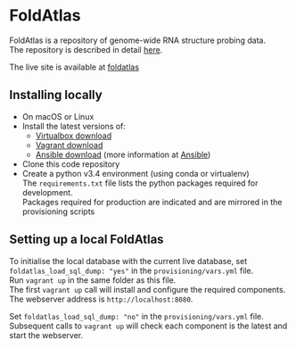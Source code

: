 # FoldAtlas

FoldAtlas is a repository of genome-wide RNA structure probing data.  
The repository is described in detail [here](https://doi.org/10.1093/bioinformatics/btw611).

The live site is available at [foldatlas](http://www.foldatlas.com)

## Installing locally

- On macOS or Linux
- Install the latest versions of:
  - [Virtualbox download](https://www.virtualbox.org/wiki/Downloads)
  - [Vagrant download](https://www.vagrantup.com/)
  - [Ansible download](http://docs.ansible.com/ansible/latest/intro_installation.html)
  (more information at [Ansible](https://www.ansible.com/))
- Clone this code repository
- Create a python v3.4 environment (using conda or virtualenv)  
  The `requirements.txt` file lists the python packages required for development.  
  Packages required for production are indicated and are mirrored in the 
  provisioning scripts 
 
## Setting up a local FoldAtlas

To initialise the local database with the current live database, set `foldatlas_load_sql_dump: "yes"`
in the `provisioning/vars.yml` file.  
Run `vagrant up` in the same folder as this file.    
The first `vagrant up` call will install and configure the required components.  
The webserver address is `http://localhost:8080`.

Set `foldatlas_load_sql_dump: "no"` in the `provisioning/vars.yml` file.  
Subsequent calls to `vagrant up` will check each component is the latest and start the webserver.








